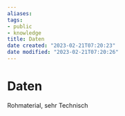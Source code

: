 ```yaml
---
aliases: 
tags: 
- public
- knowledge
title: Daten
date created: "2023-02-21T07:20:23"
date modified: "2023-02-21T07:20:26"
---
```


# Daten

Rohmaterial, sehr Technisch 